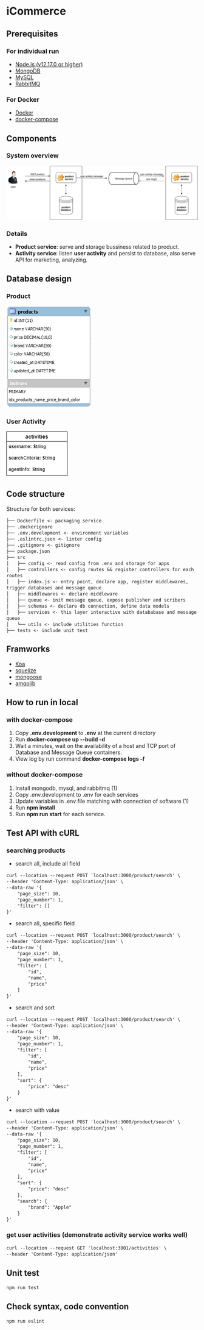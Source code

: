 # iCommerce

## Prerequisites
### For individual run
- [Node.js (v12.17.0 or higher)](https://nodejs.org)
- [MongoDB](https://www.mongodb.com/)
- [MySQL](https://www.mysql.com/)
- [RabbitMQ](https://www.rabbitmq.com/)
### For Docker
- [Docker](https://www.docker.com/)
- [docker-compose](https://docs.docker.com/compose/)

## Components
### System overview
![System component](./assets/images/architecture.png)
### Details

- **Product service**: serve and storage bussiness related to product.
- **Activity service**: listen **user activity** and persist to database, also serve API for marketing, analyzing.
## Database design

### Product
![Product Model](./assets/images/product_service_product_table.PNG)

### User Activity
![Product Model](./assets/images/activity_service_activities_collection.png)

## Code structure
Structure for both services:

```
├── Dockerfile <- packaging service
├── .dockerignore
├── .env.development <- environment variables
├── .eslintrc.json <- linter config
├── .gitignore <- gitignore
├── package.json
├── src
│   ├── config <- read config from .env and storage for apps
│   ├── controllers <- config routes && register controllers for each routes
│   ├── index.js <- entry point, declare app, register middlewares, trigger databases and message queue
│   ├── middlewares <- declare middleware
│   ├── queue <- init message queue, expose publisher and scribers
│   ├── schemas <- declare db connection, define data models
│   ├── services <- this layer interactive with datababase and message queue
│   └── utils <- include utilities function
├── tests <- include unit test
```

## Framworks
- [Koa](https://koajs.com/)
- [squelize](https://sequelize.org/)
- [mongoose](https://mongoosejs.com/)
- [amqplib](https://www.npmjs.com/package/amqplib)

## How to run in local
### with docker-compose

1. Copy **.env.development** to **.env** at the current directory
2. Run **docker-compose up --build -d**
3. Wait a minutes, wait on the availability of a host and TCP port of Database and Message Queue containers.
4. View log by run command **docker-compose logs -f**

### without docker-compose

1. Install mongodb, mysql, and rabbitmq (1)
2. Copy .env.development to .env for each services
3. Update variables in .env file matching with connection of software (1)
4. Run **npm install** 
5. Run **npm run start** for each service.

## Test API with cURL
### searching products
*  search all, include all field
```
curl --location --request POST 'localhost:3000/product/search' \
--header 'Content-Type: application/json' \
--data-raw '{
    "page_size": 10,
    "page_number": 1,
    "filter": []
}'
```

* search all, specific field

```
curl --location --request POST 'localhost:3000/product/search' \
--header 'Content-Type: application/json' \
--data-raw '{
    "page_size": 10,
    "page_number": 1,
    "filter": [
        "id",
        "name",
        "price"
    ]
}'
```

* search and sort
```
curl --location --request POST 'localhost:3000/product/search' \
--header 'Content-Type: application/json' \
--data-raw '{
    "page_size": 10,
    "page_number": 1,
    "filter": [
        "id",
        "name",
        "price"
    ],
    "sort": {
        "price": "desc"
    }
}'
```
* search with value
```
curl --location --request POST 'localhost:3000/product/search' \
--header 'Content-Type: application/json' \
--data-raw '{
    "page_size": 10,
    "page_number": 1,
    "filter": [
        "id",
        "name",
        "price"
    ],
    "sort": {
        "price": "desc"
    },
    "search": {
        "brand": "Apple"
    }
}'
```
### get user activities (demonstrate activity service works well)
```
curl --location --request GET 'localhost:3001/activities' \
--header 'Content-Type: application/json'
```

## Unit test
```
npm run test
```
## Check syntax, code convention
```
npm run eslint
```